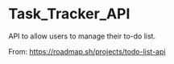 # Task_Tracker_API

API to allow users to manage their to-do list. 

From: https://roadmap.sh/projects/todo-list-api 
